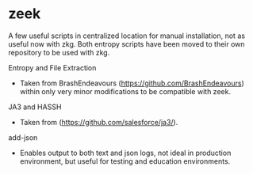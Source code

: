# zeek

A few useful scripts in centralized location for manual installation, not as useful now with zkg.  Both entropy scripts have been moved to their own repository to be used with zkg.

Entropy and File Extraction 
 - Taken from BrashEndeavours (https://github.com/BrashEndeavours) within only very minor modifications to be compatible with zeek.


JA3 and HASSH
 - Taken from (https://github.com/salesforce/ja3/).

add-json
 - Enables output to both text and json logs, not ideal in production environment, but useful for testing and education environments.


